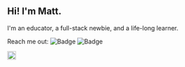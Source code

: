 ## Hi! I'm Matt.
I'm an educator, a full-stack newbie, and a life-long learner.

Reach me out:
![Badge](https://img.shields.io/twitter/url?label=%40mabcm&style=social&url=https://twitter.com/mrbgcm) ![Badge](https://img.shields.io/badge/mattalibugucam-0077B5?style=for-the-badge&logo=linkedin&logoColor=white)

<img src="https://upload.wikimedia.org/wikipedia/commons/thumb/9/99/Unofficial_JavaScript_logo_2.svg/480px-Unofficial_JavaScript_logo_2.svg.png" width="20" />
